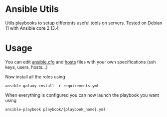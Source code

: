 # Ansible Utils

Utils playbooks to setup differents useful tools on servers. Tested on Debian 11 with Ansible core  2.13.4

# Usage

You can edit [ansible.cfg](./ansible.cfg) and [hosts](./hosts) files with your own specifications (ssh keys, users, hosts...)

Now install all the roles using 
```
ansible-galaxy install -r requirements.yml
```

When everything is configured you can now launch the playbook you want using 
```
ansible-playbook playbook/{playbook_name}.yml
```
